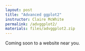 ```yaml
---
layout: post
title: "Advanced ggplot2"
instructor: Claire McWhite
permalink: /advggplot2/
materials: files/advggplot2.zip
---
```


Coming soon to a website near you.